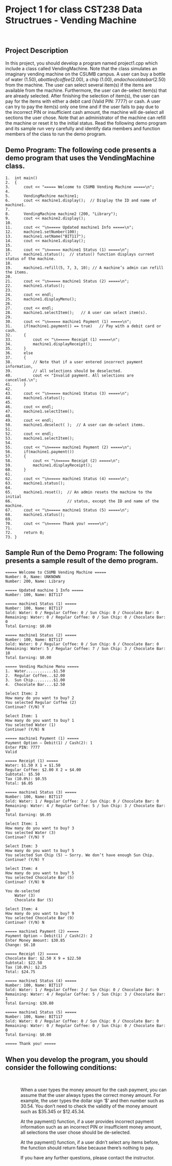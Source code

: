 # Project 1 for class CST238 Data Structrues - Vending Machine
<br>

## Project Description
In this project, you should develop a program named project1.cpp which include a class called VendingMachine. Note that the class simulates an imaginary vending machine on the CSUMB campus. 
A user can buy a bottle of water ($1.50), a bottle of coffee ($2.00), a chip ($1.00), and a chocolate bar ($2.50) from the machine. The user can select several item(s) if the items are available from the machine. Furthermore, the user can de-select item(s) that are already selected. 
After finishing the selection of item(s), the user can pay for the items with either a debit card (Valid PIN: 7777) or cash. A user can try to pay the item(s) only one time and if the user fails to pay due to the incorrect PIN or insufficient cash amount, the machine will de-select all sections the user chose. 
Note that an administrator of the machine can refill the machine or reset it to the initial status.
Read the following demo program and its sample run very carefully and identify data members and function members of the class to run the demo program.

## Demo Program: The following code presents a demo program that uses the VendingMachine class.

```
1.	int main()
2.	{
3.	    cout << "===== Welcome to CSUMB Vending Machine =====\n";
4.	
5.	    VendingMachine machine1;
6.	    cout << machine1.display();  // Display the ID and name of machine1.
7.	
8.	    VendingMachine machine2 (200, "Library"); 
9.	    cout << machine2.display();
10.	
11.	    cout << "\n===== Updated machine1 Info =====\n";
12.	    machine1.setNumber(100);
13.	    machine1.setName("BIT117");
14.	    cout << machine1.display(); 
15.	
16.	    cout << "\n===== machine1 Status (1) =====\n";
17.	    machine1.status();  // status() function displays current status of the machine.
18.	
19.	    machine1.refill(5, 7, 3, 10); // A machine’s admin can refill the items.
20.	
21.	    cout << "\n===== machine1 Status (2) =====\n";
22.	    machine1.status();
23.	
24.	    cout << endl;
25.	    machine1.displayMenu();
26.	
27.	    cout << endl;
28.	    machine1.selectItem();   // A user can select item(s).
29.	
30.	    cout << "\n===== machine1 Payment (1) =====\n";
31.	    if(machine1.payment() == true)   // Pay with a debit card or cash.
32.	    {
33.	        cout << "\n===== Receipt (1) =====\n";
34.	        machine1.displayReceipt();
35.	    }
36.	    else 
37.	    {
38.	        // Note that if a user entered incorrect payment information,
39.	        // all selections should be deselected.
40.	        cout << "Invalid payment. All selections are cancelled.\n";
41.	    }
42.	
43.	    cout << "\n===== machine1 Status (3) =====\n";
44.	    machine1.status();
45.	
46.	    cout << endl;
47.	    machine1.selectItem();
48.	
49.	    cout << endl;
50.	    machine1.deselect( );  // A user can de-select items.
51.	
52.	    cout << endl;
53.	    machine1.selectItem();
54.	
55.	    cout << "\n===== machine1 Payment (2) =====\n";
56.	    if(machine1.payment())
57.	    {
58.	        cout << "\n===== Receipt (2) =====\n";
59.	        machine1.displayReceipt();
60.	    }
61.	
62.	    cout << "\n===== machine1 Status (4) =====\n";
63.	    machine1.status();
64.	
65.	    machine1.reset();  // An admin resets the machine to the initial 
66.	                       // status, except the ID and name of the machine.
67.	    cout << "\n===== machine1 Status (5) =====\n";
68.	    machine1.status();
69.	
70.	    cout << "\n===== Thank you! =====\n";
71.	
72.	    return 0;
73.	}
```

## Sample Run of the Demo Program: The following presents a sample result of the demo program.
```
===== Welcome to CSUMB Vending Machine =====
Number: 0, Name: UNKNOWN
Number: 200, Name: Library

===== Updated machine 1 Info =====
Number: 100, Name: BIT117

===== machine1 Status (1) =====
Number: 100, Name: BIT117
Sold: Water: 0 / Regular Coffee: 0 / Sun Chip: 0 / Chocolate Bar: 0
Remaining: Water: 0 / Regular Coffee: 0 / Sun Chip: 0 / Chocolate Bar: 0
Total Earning: $0.00

===== machine1 Status (2) =====
Number: 100, Name: BIT117
Sold: Water: 0 / Regular Coffee: 0 / Sun Chip: 0 / Chocolate Bar: 0
Remaining: Water: 5 / Regular Coffee: 7 / Sun Chip: 3 / Chocolate Bar: 10
Total Earning: $0.00

===== Vending Machine Menu =====
1.	Water............$1.50
2.	Regular Coffee...$2.00
3.	Sun Chip.........$1.00
4.	Chocolate Bar....$2.50

Select Item: 2
How many do you want to buy? 2
You selected Regular Coffee (2)
Continue? (Y/N) Y

Select Item: 1
How many do you want to buy? 1
You selected Water (1)
Continue? (Y/N) N

===== machine1 Payment (1) =====
Payment Option – Debit(1) / Cash(2): 1
Enter PIN: 7777
Valid

===== Receipt (1) =====
Water: $1.50 X 1 = $1.50
Regular Coffee: $2.00 X 2 = $4.00
Subtotal: $5.50
Tax (10.0%): $0.55
Total: $6.05

===== machine1 Status (3) =====
Number: 100, Name: BIT117
Sold: Water: 1 / Regular Coffee: 2 / Sun Chip: 0 / Chocolate Bar: 0
Remaining: Water: 4 / Regular Coffee: 5 / Sun Chip: 3 / Chocolate Bar: 10
Total Earning: $6.05

Select Item: 1
How many do you want to buy? 3
You selected Water (3)
Continue? (Y/N) Y

Select Item: 3
How many do you want to buy? 5
You selected Sun Chip (5) – Sorry. We don’t have enough Sun Chip.
Continue? (Y/N) Y

Select Item: 4
How many do you want to buy? 5
You selected Chocolate Bar (5)
Continue? (Y/N) N

You de-selected 
    Water (3)
    Chocolate Bar (5)

Select Item: 4
How many do you want to buy? 9
You selected Chocolate Bar (9)
Continue? (Y/N) N

===== machine1 Payment (2) =====
Payment Option – Debit(1) / Cash(2): 2
Enter Money Amount: $30.85
Change: $6.10

===== Receipt (2) =====
Chocolate Bar: $2.50 X 9 = $22.50
Subtotal: $22.50
Tax (10.0%): $2.25
Total: $24.75

===== machine1 Status (4) =====
Number: 100, Name: BIT117
Sold: Water: 1 / Regular Coffee: 2 / Sun Chip: 0 / Chocolate Bar: 9
Remaining: Water: 4 / Regular Coffee: 5 / Sun Chip: 3 / Chocolate Bar: 1
Total Earning: $30.80

===== machine1 Status (5) =====
Number: 100, Name: BIT117
Sold: Water: 0 / Regular Coffee: 0 / Sun Chip: 0 / Chocolate Bar: 0
Remaining: Water: 0 / Regular Coffee: 0 / Sun Chip: 0 / Chocolate Bar: 0
Total Earning: $0.00

===== Thank you! =====
```

## When you develop the program, you should consider the following conditions:
<br>
<ul>
    <ol>When a user types the money amount for the cash payment, you can assume that the user always types the correct money amount. For example, the user types the dollar sign ‘$’ and then number such as 30.54. You don’t need to check the validity of the money amount such as $35.345 or $12.45.34.</ol>
    <ol>At the payment() function, if a user provides incorrect payment information such as an incorrect PIN or insufficient money amount, all selections the user chose should be de-selected.</ol>
    <ol>At the payment() function, if a user didn’t select any items before, the function should return false because there’s nothing to pay.</ol>
    <ol>If you have any further questions, please contact the instructor.</ol>
